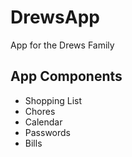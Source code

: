 # DrewsApp
App for the Drews Family

## App Components
- Shopping List
- Chores
- Calendar
- Passwords
- Bills